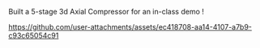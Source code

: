 Built a 5-stage 3d Axial Compressor for an in-class demo !

https://github.com/user-attachments/assets/ec418708-aa14-4107-a7b9-c93c65054c91  
